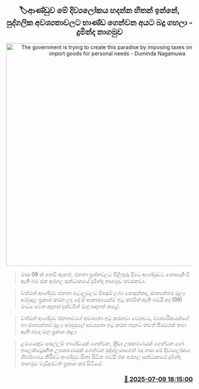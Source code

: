 <p align='center'><b><h2 align='center' title='The government is trying to create this paradise by imposing taxes on those who import goods for personal needs - Duminda Nagamuwa'>🏷ආණ්ඩුව මේ දිව්‍යලෝකය හදන්න හිතන් ඉන්නේ, පුද්ගලික අවශ්‍යතාවලට භාණ්ඩ ගෙන්වන අයට බදු ගහලා - දුමින්ද නාගමුව</h2></b></p>
<p align='center'><img src='https://helakuru.sgp1.cdn.digitaloceanspaces.com/esana/images/lib/duminda-nagamuwa-kumanthrana-archived.jpg' width='600' alt='The government is trying to create this paradise by imposing taxes on those who import goods for personal needs - Duminda Nagamuwa'></p>

> මාස 09 ක් ගතවී ඇතත්, ජනතා ප්‍රශ්නවලට පිළිතුරු දීමට ආණ්ඩුවට නොහැකි වී ඇති බව ජන අරගල සන්ධානයේ දුමින්ද නාගමුව පවසනවා.

> වත්මන් ආණ්ඩුව ජනතා ගැටලුවලට විසඳුම් ලබා නොදුන්නද, ජාත්‍යන්තර මූල්‍ය අරමුදල ප්‍රකාශ කරන ලද දේ ඒ ආකාරයෙන්ම ඉටු කරමින් ඇති බවයි අද (09) මාධ්‍ය වෙත අදහස් දක්වමින් ඔහු සඳහන් කළේ.

> වත්මන් ආණ්ඩුව ජනතාවගේ අවශ්‍යතා ඉටු කරනවා වෙනුවට, ව්‍යාපාරිකයන්ගේ හා ජාත්‍යන්තර මූල්‍ය අරමුදලේ අවශ්‍යතා ඉටු කරන තැනට තවත් පියවරක් තබා ඇති බවද ඔහු ප්‍රකාශ කළා.

> ළමයෙකුට සෙල්ලම් භාණ්ඩයක් ගෙන්වන, ක්‍රීඩා උපකරණයක් ගෙන්වන හෝ ඉලෙක්ට්‍රොනික උපකරණයක් ගෙන්වන පුද්ගලයාගෙන් බදු ගසා මේ දිව්‍යලෝකය නිර්මාණය කිරීමට ආණ්ඩුව සිතා සිටින බවයි ජන අරගල සන්ධානයේ දුමින්ද නාගමුව වැඩිදුරටත් ප්‍රකාශ කර සිටියේ.



<h3 align='right'><a href='https://www.helakuru.lk/esana/p/111738/'>📅 2025-07-09 18:15:00</a></h3>

